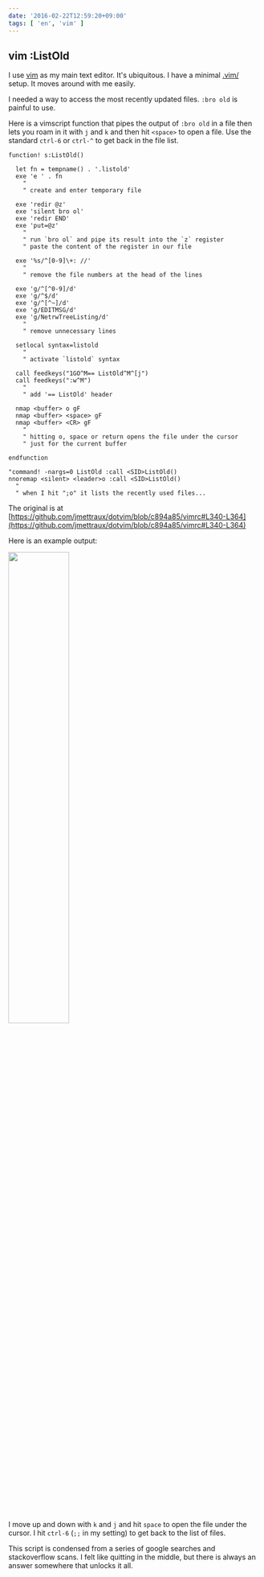 ```yaml
---
date: '2016-02-22T12:59:20+09:00'
tags: [ 'en', 'vim' ]
---
```


## vim :ListOld

I use [vim](http://www.vim.org) as my main text editor. It's ubiquitous. I have a minimal [.vim/](https://github.com/jmettraux/dotvim) setup. It moves around with me easily.

I needed a way to access the most recently updated files. `:bro old` is painful to use.

Here is a vimscript function that pipes the output of `:bro old` in a file then lets you roam in it with `j` and `k` and then hit `<space>` to open a file. Use the standard `ctrl-6` or `ctrl-^` to get back in the file list.

<pre><code class="vim">function! s:ListOld()

  let fn = tempname() . '.listold'
  exe 'e ' . fn
    "
    " create and enter temporary file

  exe 'redir @z'
  exe 'silent bro ol'
  exe 'redir END'
  exe 'put=@z'
    "
    " run `bro ol` and pipe its result into the `z` register
    " paste the content of the register in our file

  exe '%s/^[0-9]\+: //'
    "
    " remove the file numbers at the head of the lines

  exe 'g/^[^0-9]/d'
  exe 'g/^$/d'
  exe 'g/^[^~]/d'
  exe 'g/EDITMSG/d'
  exe 'g/NetrwTreeListing/d'
    "
    " remove unnecessary lines

  setlocal syntax=listold
    "
    " activate `listold` syntax

  call feedkeys("1GO^M== ListOld^M^[j")
  call feedkeys(":w^M")
    "
    " add '== ListOld' header

  nmap &lt;buffer> o gF
  nmap &lt;buffer> &lt;space> gF
  nmap &lt;buffer> &lt;CR> gF
    "
    " hitting o, space or return opens the file under the cursor
    " just for the current buffer

endfunction

"command! -nargs=0 ListOld :call &lt;SID>ListOld()
nnoremap &lt;silent> &lt;leader>o :call &lt;SID>ListOld()<CR>
  "
  " when I hit ";o" it lists the recently used files...
</code></pre>

The original is at [https://github.com/jmettraux/dotvim/blob/c894a85/vimrc#L340-L364](https://github.com/jmettraux/dotvim/blob/c894a85/vimrc#L340-L364)

Here is an example output:

<img src="images/20160222_vim.png" style="width: 49%" />

I move up and down with `k` and `j` and hit `space` to open the file under the cursor. I hit `ctrl-6` (`;;` in my setting) to get back to the list of files.

This script is condensed from a series of google searches and stackoverflow scans. I felt like quitting in the middle, but there is always an answer somewhere that unlocks it all.

